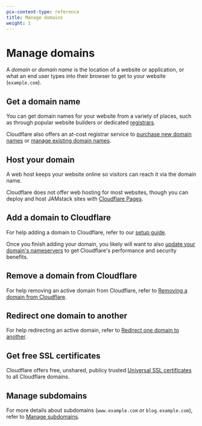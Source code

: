 ```yaml
---
pcx-content-type: reference
title: Manage domains
weight: 1
---
```


# Manage domains

A _domain_ or _domain name_ is the location of a website or application, or what an end user types into their browser to get to your website (`example.com`).

## Get a domain name

You can get domain names for your website from a variety of places, such as through popular website builders or dedicated [registrars](https://www.cloudflare.com/learning/dns/glossary/what-is-a-domain-name-registrar/).

Cloudflare also offers an at-cost registrar service to [purchase new domain names](/registrar/get-started/register-domain/) or [manage existing domain names](/registrar/get-started/transfer-domain-to-cloudflare/).

## Host your domain

A web host keeps your website online so visitors can reach it via the domain name.

Cloudflare does not offer web hosting for most websites, though you can deploy and host JAMstack sites with [Cloudflare Pages](/pages/).

## Add a domain to Cloudflare

For help adding a domain to Cloudflare, refer to our [setup guide](/fundamentals/get-started/setup/add-site/).

Once you finish adding your domain, you likely will want to also [update your domain's nameservers](/dns/zone-setups/full-setup/) to get Cloudflare's performance and security benefits.

## Remove a domain from Cloudflare

For help removing an active domain from Cloudflare, refer to [Removing a domain from Cloudflare](remove-domain/).

## Redirect one domain to another

For help redirecting an active domain, refer to [Redirect one domain to another](redirect-domain/).

## Get free SSL certificates

Cloudflare offers free, unshared, publicy trusted [Universal SSL certificates](/ssl/edge-certificates/universal-ssl/) to all Cloudflare domains.

## Manage subdomains

For more details about subdomains (`www.example.com` or `blog.example.com`), refer to [Manage subdomains](/fundamentals/get-started/basic-tasks/manage-subdomains/).
